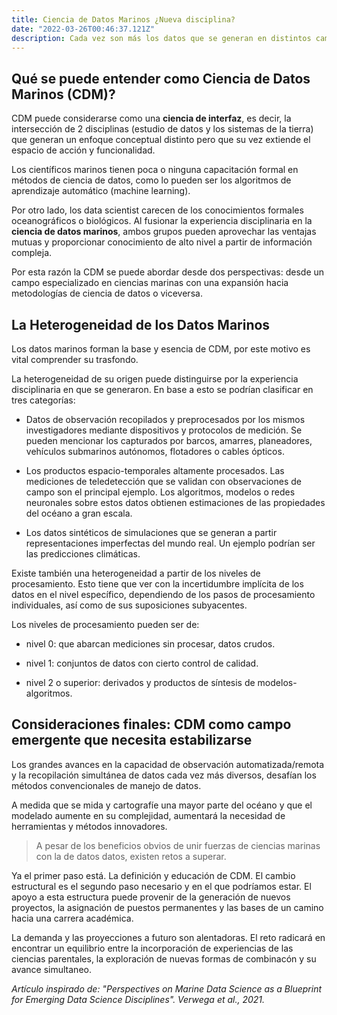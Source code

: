```yaml
---
title: Ciencia de Datos Marinos ¿Nueva disciplina?
date: "2022-03-26T00:46:37.121Z"
description: Cada vez son más los datos que se generan en distintos campos y en la mayoría de casos no pueden ser aprovechados por el desconocimiento de herramientas asociadas, por el costo de su procesamiento o por la dificultad de poder acceder a ellos. El "mix" de la Ciencia de los Sistemas Terrestres con el actual y vigente Data Science puede ser una respuesta para una nueva forma de adquirir conocimiento de nuestros océanos y todo aquello que puede girar en torno a ellos.   
---
```


## Qué se puede entender como Ciencia de Datos Marinos (CDM)?

CDM puede considerarse como una **ciencia de interfaz**, es decir, la intersección de 2 disciplinas (estudio de datos y los sistemas de la tierra) que generan un enfoque conceptual distinto pero que su vez extiende el espacio de acción y funcionalidad. 

Los científicos marinos tienen poca o ninguna capacitación formal en métodos de ciencia de datos, como lo pueden ser los algoritmos de aprendizaje automático (machine learning). 

Por otro lado, los data scientist carecen de los conocimientos formales oceanográficos o biológicos. Al fusionar la experiencia disciplinaria en la **ciencia de datos marinos**, ambos grupos pueden aprovechar las ventajas mutuas y proporcionar conocimiento de alto nivel a partir de información compleja.

Por esta razón la CDM se puede abordar desde dos perspectivas: desde un campo especializado en ciencias marinas con una expansión hacia metodologías de ciencia de datos o viceversa.

## La Heterogeneidad de los Datos Marinos

Los datos marinos forman la base y esencia de CDM, por este motivo es vital comprender su trasfondo. 

La heterogeneidad de su origen puede distinguirse por la experiencia disciplinaria en que se generaron. En base a esto se podrían clasificar en tres categorías:

- Datos de observación recopilados y preprocesados por los mismos investigadores mediante dispositivos y protocolos de medición. Se pueden mencionar los capturados por barcos, amarres, planeadores, vehículos submarinos autónomos, flotadores o cables ópticos.

- Los productos espacio-temporales altamente procesados. Las mediciones de teledetección que se validan con observaciones de campo son el principal ejemplo. Los algoritmos, modelos o redes neuronales sobre estos datos obtienen estimaciones de las propiedades del océano a gran escala.

- Los datos sintéticos de simulaciones que se generan a partir representaciones imperfectas del mundo real. Un ejemplo podrían ser las predicciones climáticas.

Existe también una heterogeneidad a partir de los niveles de procesamiento. Esto tiene que ver con la incertidumbre implícita de los datos en el nivel específico, dependiendo de los pasos de procesamiento individuales, así como de sus suposiciones subyacentes. 

Los niveles de procesamiento pueden ser de: 

- nivel 0: que abarcan mediciones sin procesar, datos crudos.

- nivel 1: conjuntos de datos con cierto control de calidad. 

- nivel 2 o superior: derivados y productos de síntesis de modelos-algoritmos.  

## Consideraciones finales: CDM como campo emergente que necesita estabilizarse

Los grandes avances en la capacidad de observación automatizada/remota y la recopilación simultánea de datos cada vez más diversos, desafían los métodos convencionales de manejo de datos. 

A medida que se mida y cartografíe una mayor parte del océano y que el modelado aumente en su complejidad, aumentará la necesidad de herramientas y métodos innovadores. 

>A pesar de los beneficios obvios de unir fuerzas de ciencias marinas con la de datos datos, existen retos a superar.

Ya el primer paso está. La definición y educación de CDM. El cambio estructural es el segundo paso necesario y en el que podríamos estar. El apoyo a esta estructura puede provenir de la generación de nuevos proyectos, la asignación de puestos permanentes y las bases de un camino hacia una carrera académica. 

La demanda y las proyecciones a futuro son alentadoras. El reto radicará en encontrar un equilibrio entre la incorporación de experiencias de las ciencias parentales, la exploración de nuevas formas de combinacón y su avance simultaneo.


*Artículo inspirado de: "Perspectives on Marine Data Science as a Blueprint for Emerging Data Science Disciplines". Verwega et al., 2021.*























